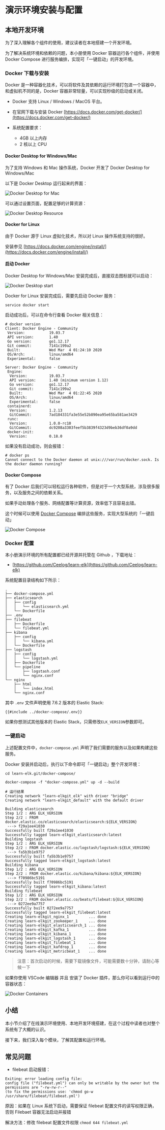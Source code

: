 # 演示环境安装与配置

## 本地开发环境

为了深入理解各个组件的使用，建议读者在本地搭建一个开发环境。

为了解决系统环境和依赖的问题，本小册使用 Docker 容器运行各个组件，并使用 Docker Compose 进行服务编排，实现可「一键启动」的开发环境。

### Docker 下载与安装

Docker 是一种容器化技术，可以将软件及其依赖的运行环境打包进一个容器中，和虚拟机不同的是，Docker 容器非常轻量，可以实现秒级的启动或关闭。

- Docker 支持 Linux / Windows / MacOS 平台。

- 在官网下载与安装 Docker [https://docs.docker.com/get-docker/](https://docs.docker.com/get-docker/)

- 系统配置要求：
  - 4GB 以上内存
  - 2 核以上 CPU

#### Docker Desktop for Windows/Mac

为了支持 Windows 和 Mac 操作系统，Docker 开发了 Docker Desktop for Windows/Mac

以下是 Docker Desktop 运行起来的界面：

![Docker Desktop for Mac](./imgs/docker-desktop-mac.png)

可以通过设置页面，配置足够的计算资源：

![Docker Desktop Resource](./imgs/docker-desktop-resource.png)

#### Docker for Linux

由于 Docker 源于 Linux 虚拟化技术，所以对 Linux 操作系统支持的很好。

安装参见 [https://docs.docker.com/engine/install/](https://docs.docker.com/engine/install/)

#### 启动 Docker

Docker Desktop for Windows/Mac 安装完成后，直接双击图标就可以启动：

![Docker Desktop start](./imgs/docker-desktop-start.png)

Docker for Linux 安装完成后，需要先启动 Docker 服务：
```
service docker start
```

启动成功后，可以在命令行查看 Docker 相关信息：
```shell
# docker version
Client: Docker Engine - Community
 Version:           19.03.7
 API version:       1.40
 Go version:        go1.12.17
 Git commit:        7141c199a2
 Built:             Wed Mar  4 01:24:10 2020
 OS/Arch:           linux/amd64
 Experimental:      false

Server: Docker Engine - Community
 Engine:
  Version:          19.03.7
  API version:      1.40 (minimum version 1.12)
  Go version:       go1.12.17
  Git commit:       7141c199a2
  Built:            Wed Mar  4 01:22:45 2020
  OS/Arch:          linux/amd64
  Experimental:     false
 containerd:
  Version:          1.2.13
  GitCommit:        7ad184331fa3e55e52b890ea95e65ba581ae3429
 runc:
  Version:          1.0.0-rc10
  GitCommit:        dc9208a3303feef5b3839f4323d9beb36df0a9dd
 docker-init:
  Version:          0.18.0
```

如果没有启动成功，则会报错：
```shell
# docker ps
Cannot connect to the Docker daemon at unix:///var/run/docker.sock. Is the docker daemon running?

```
#### Docker Compose

有了 Docker 后我们可以轻松运行各种软件，但是对于一个大型系统，涉及很多服务，以及服务之间的依赖关系。

如果手动处理各个服务、网络配置等计算资源，效率低下且容易出错。

这个时候可以使用 [Docker Compose](https://docs.docker.com/compose/) 编排这些服务，实现大型系统的「一键启动」

![Docker Compose](./imgs/docker-compose.jpg)

### Docker 配置

本小册演示环境的所有配置都已经开源并托管在 Github ，下载地址： 
  - [https://github.com/Ceelog/learn-elk](https://github.com/Ceelog/learn-elk) 

系统配置目录结构如下所示：


```
.
├── docker-compose.yml
├── elasticsearch
│   ├── config
│   │   └── elasticsearch.yml
│   └── Dockerfile
├── .env
├── filebeat
│   ├── Dockerfile
│   └── filebeat.yml
├── kibana
│   ├── config
│   │   └── kibana.yml
│   └── Dockerfile
├── logstash
│   ├── config
│   │   └── logstash.yml
│   ├── Dockerfile
│   └── pipeline
│       ├── logstash.conf
│       └── nginx.conf
└── nginx
    ├── html
    │   └── index.html
    └── nginx.conf
```

其中 `.env` 文件声明使用 7.6.2 版本的 Elastic Stack:
```shell
{{#include ../docker-compose/.env}}
```

如果你想测试其他版本的 Elastic Stack，只需修改`ELK_VERSION`参数即可。



### 一键启动

上述配置文件中，`docker-compose.yml` 声明了我们需要的服务以及如果构建这些服务。

Docker 安装并启动后，执行以下命令即可「一键启动」整个开发环境：

```shell
cd learn-elk.git/docker-compose/

docker-compose -f "docker-compose.yml" up -d --build
```
```shell
# 运行结果
Creating network "learn-elkgit_elk" with driver "bridge"
Creating network "learn-elkgit_default" with the default driver

Building elasticsearch
Step 1/2 : ARG ELK_VERSION
Step 2/2 : FROM docker.elastic.co/elasticsearch/elasticsearch:${ELK_VERSION}
 ---> f29a1ee41030
Successfully built f29a1ee41030
Successfully tagged learn-elkgit_elasticsearch:latest
Building logstash
Step 1/2 : ARG ELK_VERSION
Step 2/2 : FROM docker.elastic.co/logstash/logstash:${ELK_VERSION}
 ---> fa5b3b1e9757
Successfully built fa5b3b1e9757
Successfully tagged learn-elkgit_logstash:latest
Building kibana
Step 1/2 : ARG ELK_VERSION
Step 2/2 : FROM docker.elastic.co/kibana/kibana:${ELK_VERSION}
 ---> f70986bc5191
Successfully built f70986bc5191
Successfully tagged learn-elkgit_kibana:latest
Building filebeat
Step 1/2 : ARG ELK_VERSION
Step 2/2 : FROM docker.elastic.co/beats/filebeat:${ELK_VERSION}
 ---> 0272ee9a7757
Successfully built 0272ee9a7757
Successfully tagged learn-elkgit_filebeat:latest
Creating learn-elkgit_nginx_1         ... done
Creating learn-elkgit_zookeeper_1     ... done
Creating learn-elkgit_elasticsearch_1 ... done
Creating learn-elkgit_kafka_1         ... done
Creating learn-elkgit_kibana_1        ... done
Creating learn-elkgit_logstash_1      ... done
Creating learn-elkgit_filebeat_1      ... done
Creating learn-elkgit_kafdrop_1       ... done
Creating learn-elkgit_metricbeat_1    ... done

```

> 注意：首次启动的时候，需要下载镜像文件，可能需要数十分钟，请耐心等候一下

如果你使用 VSCode 编辑器 并且 安装了 Docker 插件，那么你可以看到运行中的容器状态：

![Docker Containers](./imgs/docker-containers.png)

## 小结

本小节介绍了在线演示环境使用、本地开发环境搭建，在这个过程中读者也对整个系统有了大概的认识。

接下来，我们深入每个模块，了解其配置和运行环境。

## 常见问题

- filebeat 启动报错：

```shell
Exiting: error loading config file: 
config file ("filebeat.yml") can only be writable by the owner but the permissions are "-rw-rw-r--" 
(to fix the permissions use: 'chmod go-w /usr/share/filebeat/filebeat.yml')
```

原因：如果在 Linux 系统下启动，需要保证 filebeat 配置文件的读写权限正确，否则 Filebaet 容器无法启动并报错

解决方法：修改 filebeat 配置文件权限 `chmod 644 filebeat.yml`
